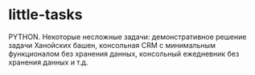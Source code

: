 # little-tasks
PYTHON. Некоторые несложные задачи: демонстративное решение задачи Ханойских башен, 
консольная CRM с минимальным функционалом без хранения данных, 
консольный ежедневник без хранения данных и т.д.
